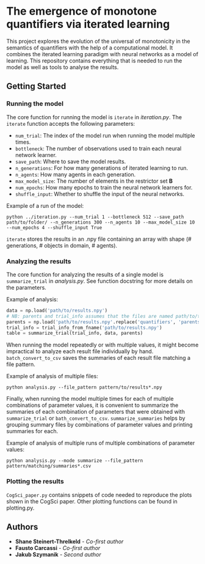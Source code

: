 # The emergence of monotone quantifiers via iterated learning

This project explores the evolution of the universal of monotonicity in the semantics of quantifiers with the help of a computational model. 
It combines the iterated learning paradigm with neural networks as a model of learning. 
This repository contains everything that is needed to run the model as well as tools to analyse the results.

## Getting Started

### Running the model 

The core function for running the model is `iterate` in *iteration.py*. 
The `iterate` function accepts the following parameters:

- `num_trial`: The index of the model run when running the model multiple times.
- `bottleneck`: The number of observations used to train each neural network learner.
- `save_path`: Where to save the model results.
- `n_generations`: For how many generations of iterated learning to run.
- `n_agents`: How many agents in each generation.
- `max_model_size`: The number of elements in the restrictor set **B**
- `num_epochs`: How many epochs to train the neural network learners for.
- `shuffle_input`: Whether to shuffle the input of the neural networks.

Example of a run of the model:

```
python ../iteration.py --num_trial 1 --bottleneck 512 --save_path path/to/folder/ --n_generations 300 --n_agents 10 --max_model_size 10 --num_epochs 4 --shuffle_input True
```

`iterate` stores the results in an .npy file containing an array with shape (# generations, # objects in domain, # agents).

### Analyzing the results

The core function for analyzing the results of a single model is `summarize_trial` in *analysis.py*. 
See function docstring for more details on the parameters.

Example of analysis:
```python
data = np.load('path/to/results.npy')
# NB: parents and trial_info assumes that the files are named path/to/trial_info_dir/quantifiers.ext and path/to/trial_info_dir/parents.ext
parents = np.load('path/to/results.npy'.replace('quantifiers', 'parents')).astype(int)
trial_info = trial_info_from_fname('path/to/results.npy')
table = summarize_trial(trial_info, data, parents)
```

When running the model repeatedly or with multiple values, it might become impractical to analyze each result file individually by hand.
`batch_convert_to_csv` saves the summaries of each result file matching a file pattern.

Example of analysis of multiple files:
```
python analysis.py --file_pattern pattern/to/results*.npy
```

Finally, when running the model multiple times for each of multiple combinations of parameter values, 
it is convenient to summarize the summaries of each combination of parameters that were obtained with `summarize_trial` or `bath_convert_to_csv`.
`summarize_summaries` helps by grouping summary files by combinations of parameter values and printing summaries for each.

Example of analysis of multiple runs of multiple combinations of parameter values:
```
python analysis.py --mode summarize --file_pattern pattern/matching/summaries*.csv
```

### Plotting the results

`CogSci_paper.py` contains snippets of code needed to reproduce the plots shown in the CogSci paper.
Other plotting functions can be found in plotting.py.

## Authors

* **Shane Steinert-Threlkeld** - *Co-first author*
* **Fausto Carcassi** - *Co-first author*
* **Jakub Szymanik** - *Second author*

